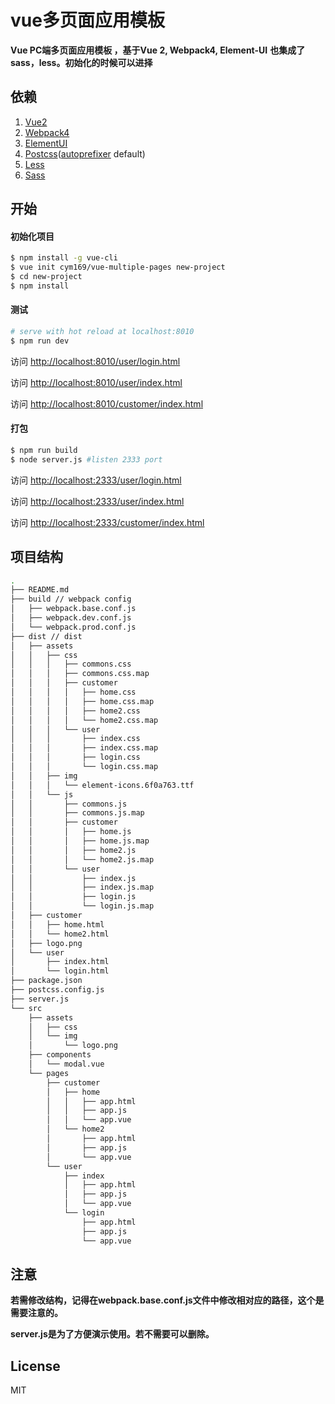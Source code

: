 # vue多页面应用模板

**Vue PC端多页面应用模板 ，基于Vue 2, Webpack4, Element-UI**
**也集成了sass，less。初始化的时候可以进择**

## 依赖

1. [Vue2](https://github.com/vuejs/vue)
2. [Webpack4](https://github.com/webpack/webpack)
3. [ElementUI](https://github.com/ElemeFE/element)
4. [Postcss](https://github.com/postcss/postcss)([autoprefixer](https://github.com/postcss/autoprefixer) default)
5. [Less](http://lesscss.org/)
6. [Sass](https://github.com/webpack-contrib/sass-loader)

## 开始

#### 初始化项目

``` bash
$ npm install -g vue-cli
$ vue init cym169/vue-multiple-pages new-project
$ cd new-project
$ npm install
```

#### 测试

```bash
# serve with hot reload at localhost:8010
$ npm run dev
```

访问 [http://localhost:8010/user/login.html](http://localhost:8010/user/login.html)

访问 [http://localhost:8010/user/index.html](http://localhost:8010/user/index.html)

访问 [http://localhost:8010/customer/index.html](http://localhost:8010/customer/index.html)

#### 打包

```bash
$ npm run build
$ node server.js #listen 2333 port
```

访问 [http://localhost:2333/user/login.html](http://localhost:2333/user/login.html)

访问 [http://localhost:2333/user/index.html](http://localhost:2333/user/index.html)

访问 [http://localhost:2333/customer/index.html](http://localhost:2333/customer/index.html)


## 项目结构

```bash
.
├── README.md
├── build // webpack config
│   ├── webpack.base.conf.js
│   ├── webpack.dev.conf.js
│   └── webpack.prod.conf.js
├── dist // dist
│   ├── assets
│   │   ├── css
│   │   │   ├── commons.css
│   │   │   ├── commons.css.map
│   │   │   ├── customer
│   │   │   │   ├── home.css
│   │   │   │   ├── home.css.map
│   │   │   │   ├── home2.css
│   │   │   │   └── home2.css.map
│   │   │   └── user
│   │   │       ├── index.css
│   │   │       ├── index.css.map
│   │   │       ├── login.css
│   │   │       └── login.css.map
│   │   ├── img
│   │   │   └── element-icons.6f0a763.ttf
│   │   └── js
│   │       ├── commons.js
│   │       ├── commons.js.map
│   │       ├── customer
│   │       │   ├── home.js
│   │       │   ├── home.js.map
│   │       │   ├── home2.js
│   │       │   └── home2.js.map
│   │       └── user
│   │           ├── index.js
│   │           ├── index.js.map
│   │           ├── login.js
│   │           └── login.js.map
│   ├── customer
│   │   ├── home.html
│   │   └── home2.html
│   ├── logo.png
│   └── user
│       ├── index.html
│       └── login.html
├── package.json
├── postcss.config.js
├── server.js
└── src
    ├── assets
    │   ├── css
    │   └── img
    │       └── logo.png
    ├── components
    │   └── modal.vue
    └── pages
        ├── customer
        │   ├── home
        │   │   ├── app.html
        │   │   ├── app.js
        │   │   └── app.vue
        │   └── home2
        │       ├── app.html
        │       ├── app.js
        │       └── app.vue
        └── user
            ├── index
            │   ├── app.html
            │   ├── app.js
            │   └── app.vue
            └── login
                ├── app.html
                ├── app.js
                └── app.vue
```

## 注意

**若需修改结构，记得在webpack.base.conf.js文件中修改相对应的路径，这个是需要注意的。**

**server.js是为了方便演示使用。若不需要可以删除。**

## License

MIT
